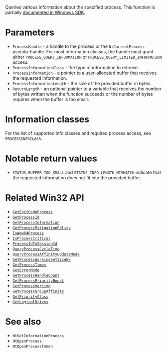Queries various information about the specified process. This function is partially [documented in Windows SDK](https://learn.microsoft.com/en-us/windows/win32/api/winternl/nf-winternl-ntqueryinformationprocess).

# Parameters
 - `ProcessHandle` - a handle to the process or the `NtCurrentProcess` pseudo-handle. For most information classes, the handle must grant either `PROCESS_QUERY_INFORMATION` or `PROCESS_QUERY_LIMITED_INFORMATION` access.
 - `ProcessInformationClass` - the type of information to retrieve.
 - `ProcessInformation` - a pointer to a user-allocated buffer that receives the requested information.
 - `ProcessInformationLength` - the size of the provided buffer in bytes.
 - `ReturnLength` - an optional pointer to a variable that receives the number of bytes written when the function succeeds or the number of bytes requires when the buffer is too small.

# Information classes
For the list of supported info classes and required process access, see `PROCESSINFOCLASS`.

# Notable return values
 - `STATUS_BUFFER_TOO_SMALL` and `STATUS_INFO_LENGTH_MISMATCH` indicate that the requested information does not fit into the provided buffer.

# Related Win32 API
 - [`GetExitCodeProcess`](https://learn.microsoft.com/en-us/windows/win32/api/processthreadsapi/nf-processthreadsapi-getexitcodeprocess)
 - [`GetProcessId`](https://learn.microsoft.com/en-us/windows/win32/api/processthreadsapi/nf-processthreadsapi-getprocessid)
 - [`GetProcessInformation`](https://learn.microsoft.com/en-us/windows/win32/api/processthreadsapi/nf-processthreadsapi-getprocessinformation)
 - [`GetProcessMitigationPolicy`](https://learn.microsoft.com/en-us/windows/win32/api/processthreadsapi/nf-processthreadsapi-getprocessmitigationpolicy)
 - [`IsWow64Process`](https://learn.microsoft.com/en-us/windows/win32/api/wow64apiset/nf-wow64apiset-iswow64process)
 - [`IsProcessCritical`](https://learn.microsoft.com/en-us/windows/win32/api/processthreadsapi/nf-processthreadsapi-isprocesscritical)
 - [`ProcessIdToSessionId`](https://learn.microsoft.com/en-us/windows/win32/api/processthreadsapi/nf-processthreadsapi-processidtosessionid)
 - [`QueryProcessCycleTime`](https://learn.microsoft.com/en-us/windows/win32/api/realtimeapiset/nf-realtimeapiset-queryprocesscycletime)
 - [`QueryProcessAffinityUpdateMode`](https://learn.microsoft.com/en-us/windows/win32/api/processthreadsapi/nf-processthreadsapi-queryprocessaffinityupdatemode)
 - [`GetProcessWorkingSetSizeEx`](https://learn.microsoft.com/en-us/windows/win32/api/memoryapi/nf-memoryapi-getprocessworkingsetsizeex)
 - [`GetProcessTimes`](https://learn.microsoft.com/en-us/windows/win32/api/processthreadsapi/nf-processthreadsapi-getprocesstimes)
 - [`GetErrorMode`](https://learn.microsoft.com/en-us/windows/win32/api/errhandlingapi/nf-errhandlingapi-geterrormode)
 - [`GetProcessHandleCount`](https://learn.microsoft.com/en-us/windows/win32/api/processthreadsapi/nf-processthreadsapi-getprocesshandlecount)
 - [`GetProcessPriorityBoost`](https://learn.microsoft.com/en-us/windows/win32/api/processthreadsapi/nf-processthreadsapi-getprocesspriorityboost)
 - [`GetProcessVersion`](https://learn.microsoft.com/en-us/windows/win32/api/processthreadsapi/nf-processthreadsapi-getprocessversion)
 - [`GetProcessGroupAffinity`](https://learn.microsoft.com/en-us/windows/win32/api/processtopologyapi/nf-processtopologyapi-getprocessgroupaffinity)
 - [`GetPriorityClass`](https://learn.microsoft.com/en-us/windows/win32/api/processthreadsapi/nf-processthreadsapi-getpriorityclass)
 - [`GetLogicalDrives`](https://learn.microsoft.com/en-us/windows/win32/api/fileapi/nf-fileapi-getlogicaldrives)

# See also
 - `NtSetInformationProcess`
 - `NtOpenProcess`
 - `NtOpenProcessToken`
